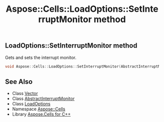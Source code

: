 ﻿---
title: Aspose::Cells::LoadOptions::SetInterruptMonitor method
linktitle: SetInterruptMonitor
second_title: Aspose.Cells for C++ API Reference
description: 'Aspose::Cells::LoadOptions::SetInterruptMonitor method. Gets and sets the interrupt monitor in C++.'
type: docs
weight: 2000
url: /cpp/aspose.cells/loadoptions/setinterruptmonitor/
---
## LoadOptions::SetInterruptMonitor method


Gets and sets the interrupt monitor.

```cpp
void Aspose::Cells::LoadOptions::SetInterruptMonitor(AbstractInterruptMonitor *value)
```

## See Also

* Class [Vector](../../vector/)
* Class [AbstractInterruptMonitor](../../abstractinterruptmonitor/)
* Class [LoadOptions](../)
* Namespace [Aspose::Cells](../../)
* Library [Aspose.Cells for C++](../../../)
